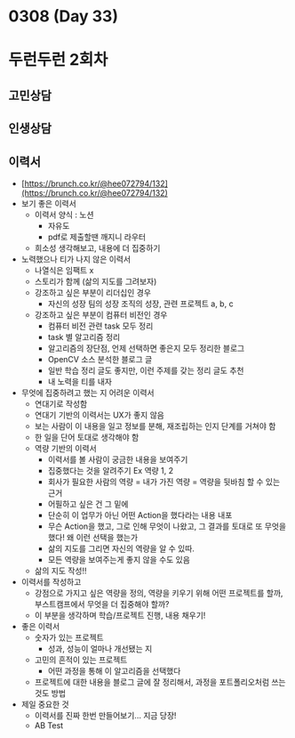 # 0308 (Day 33)

# 두런두런 2회차

## 고민상담

## 인생상담

## 이력서

- [https://brunch.co.kr/@hee072794/132](https://brunch.co.kr/@hee072794/132)
- 보기 좋은 이력서
    - 이력서 양식 : 노션
        - 자유도
        - pdf로 제출할땐 깨지니 라우터
    - 희소성 생각해보고, 내용에 더 집중하기
- 노력했으나 티가 나지 않은 이력서
    - 나열식은 임팩트 x
    - 스토리가 함께 (삶의 지도를 그려보자)
    - 강조하고 싶은 부분이 리더십인 경우
        - 자신의 성장 팀의 성장 조직의 성장, 관련 프로젝트 a, b, c
    - 강조하고 싶은 부분이 컴퓨터 비전인 경우
        - 컴퓨터 비전 관련 task 모두 정리
        - task 별 알고리즘 정리
        - 알고리즘의 장단점, 언제 선택하면 좋은지 모두 정리한 블로그
        - OpenCV 소스 분석한 블로그 글
        - 일반 학습 정리 글도 좋지만, 이런 주제를 갖는 정리 글도 추천
        - 내 노력을 티를 내자
- 무엇에 집중하려고 했는 지 어려운 이력서
    - 연대기로 작성함
    - 연대기 기반의 이력서는 UX가 좋지 않음
    - 보는 사람이 이 내용을 일고 정보를 분해, 재조립하는 인지 단계를 거쳐야 함
    - 한 일을 단어 토대로 생각해야 함
    - 역량 기반의 이력서
        - 이력서를 볼 사람이 궁금한 내용을 보여주기
        - 집중했다는 것을 알려주기 Ex 역량 1, 2
        - 회사가 필요한 사람의 역량 = 내가 가진 역량 = 역량을 뒷바침 할 수 있는 근거
        - 어필하고 싶은 건 그 밑에
        - 단순히 이 업무가 아닌 어떤 Action을 했다라는 내용 내포
        - 무슨 Action을 했고, 그로 인해 무엇이 나왔고, 그 결과를 토대로 또 무엇을 했다! 왜 이런 선택을 했는가
        - 삶의 지도를 그리면 자신의 역량을 알 수 있따.
        - 모든 역량을 보여주는게 좋지 않을 수도 있음
    - 삶의 지도 작성!!
- 이력서를 작성하고
    - 강점으로 가지고 싶은 역량을 정의, 역량을 키우기 위해 어떤 프로젝트를 할까, 부스트캠프에서 무엇을 더 집중해야 할까?
    - 이 부분을 생각하며 학습/프로젝트 진행, 내용 채우기!
- 좋은 이력서
    - 숫자가 있는 프로젝트
        - 성과, 성능이 얼마나 개선됐는 지
    - 고민의 흔적이 있는 프로젝트
        - 어떤 과정을 통해 이 알고리즘을 선택했다
    - 프로젝트에 대한 내용을 블로그 글에 잘 정리해서, 과정을 포트폴리오처럼 쓰는 것도 방법
- 제일 중요한 것
    - 이력서를 진짜 한번 만들어보기... 지금 당장!
    - AB Test
